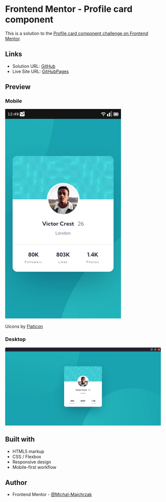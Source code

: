 # Frontend Mentor - Profile card component

This is a solution to the [Profile card component challenge on Frontend Mentor](https://www.frontendmentor.io/challenges/profile-card-component-cfArpWshJ).

## Links
- Solution URL: [GitHub](https://github.com/Michal-Majchrzak/fm-profile-card-component)
- Live Site URL: [GitHubPages](https://michal-majchrzak.github.io/fm-profile-card-component/)

## Preview

### Mobile
![mobile](screenshots/mobile.webp)

Uicons by [Flaticon](https://www.flaticon.com/uicons)

### Desktop
![desktop](screenshots/desktop.webp)

## Built with

- HTML5 markup
- CSS / Flexbox
- Responsive design
- Mobile-first workflow

## Author

- Frontend Mentor - [@Michal-Majchrzak](https://www.frontendmentor.io/profile/Michal-Majchrzak)